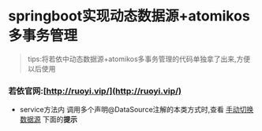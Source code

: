 # springboot实现动态数据源+atomikos多事务管理

> tips:将若依中动态数据源+atomikos多事务管理的代码单独拿了出来,方便以后使用
### 若依官网:[http://ruoyi.vip/](http://ruoyi.vip/)

- service方法内 调用多个声明@DataSource注解的本类方式时,查看 [手动切换数据源](https://doc.ruoyi.vip/ruoyi/document/htsc.html#%E6%89%8B%E5%8A%A8%E5%88%87%E6%8D%A2%E6%95%B0%E6%8D%AE%E6%BA%90) 下面的**提示**